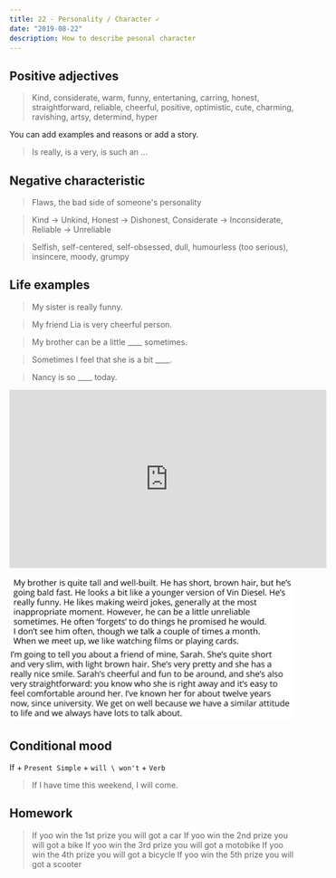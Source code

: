 ```yaml
---
title: 22 - Personality / Character ✓
date: "2019-08-22"
description: How to describe pesonal character
---
```


## Positive adjectives
> Kind, considerate, warm, funny, entertaning, carring, honest, straightforward, reliable, cheerful, positive, optimistic, cute, charming, ravishing, artsy, determind, hyper

You can add examples and reasons or add a story.
> Is really, is a very, is such an ...

## Negative characteristic
> Flaws, the bad side of someone's personality

> Kind -> Unkind, Honest -> Dishonest, Considerate -> Inconsiderate, Reliable -> Unreliable

> Selfish, self-centered, self-obsessed, dull, humourless (too serious), insincere, moody, grumpy

## Life examples
> My sister is really funny.

> My friend Lia is very cheerful person. 

> My brother can be a little ____ sometimes.

> Sometimes I feel that she is a bit ____.

> Nancy is so ____ today.

<iframe width="560" height="315" src="https://www.youtube.com/embed/7bdRcIpN1jU" frameborder="0" allow="accelerometer; autoplay; encrypted-media; gyroscope; picture-in-picture" allowfullscreen></iframe>

![Image alt text](./Screenshot.png)
![Image alt text](./Screenshot2.png)

## Сonditional mood
If + ```Present Simple``` + ```will \ won't``` + ```Verb```

> If I have time this weekend, I will come.

## Homework
> If yoo win the 1st prize you will got a car
> If yoo win the 2nd prize you will got a bike
> If yoo win the 3rd prize you will got a motobike
> If yoo win the 4th prize you will got a bicycle
> If yoo win the 5th prize you will got a scooter